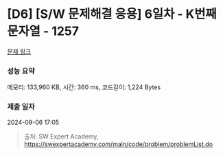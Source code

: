 # [D6] [S/W 문제해결 응용] 6일차 - K번째 문자열 - 1257 

[문제 링크](https://swexpertacademy.com/main/code/problem/problemDetail.do?contestProbId=AV18KWf6ItECFAZN) 

### 성능 요약

메모리: 133,960 KB, 시간: 360 ms, 코드길이: 1,224 Bytes

### 제출 일자

2024-09-06 17:05



> 출처: SW Expert Academy, https://swexpertacademy.com/main/code/problem/problemList.do
